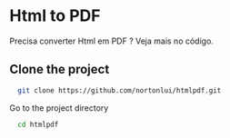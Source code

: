 # Html to PDF

Precisa converter Html em PDF ? Veja mais no código.

## Clone the project

```bash
  git clone https://github.com/nortonlui/htmlpdf.git
```

Go to the project directory

```bash
  cd htmlpdf
```
